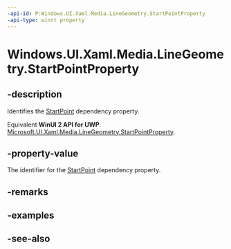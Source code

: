 ```yaml
---
-api-id: P:Windows.UI.Xaml.Media.LineGeometry.StartPointProperty
-api-type: winrt property
---
```


<!-- Property syntax
public Windows.UI.Xaml.DependencyProperty StartPointProperty { get; }
-->

# Windows.UI.Xaml.Media.LineGeometry.StartPointProperty

## -description
Identifies the [StartPoint](linegeometry_startpoint.md) dependency property.

Equivalent **WinUI 2 API for UWP**: [Microsoft.UI.Xaml.Media.LineGeometry.StartPointProperty](/windows/winui/api/microsoft.ui.xaml.media.linegeometry.startpointproperty).

## -property-value
The identifier for the [StartPoint](linegeometry_startpoint.md) dependency property.

## -remarks

## -examples

## -see-also
